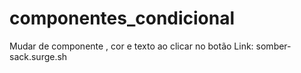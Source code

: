 # componentes_condicional
Mudar de componente , cor e texto ao clicar no botão
Link: 
somber-sack.surge.sh
